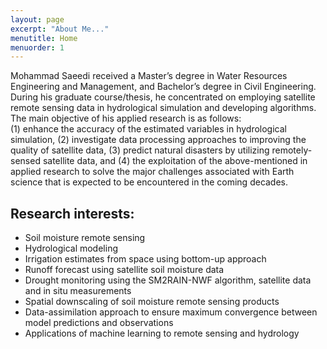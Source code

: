 ```yaml
---
layout: page
excerpt: "About Me..."
menutitle: Home
menuorder: 1
---
```


 Mohammad Saeedi received a Master’s degree in Water Resources Engineering and Management, and Bachelor’s degree in Civil Engineering. During his graduate course/thesis, he concentrated on employing satellite remote sensing data in hydrological simulation and developing algorithms.
The main objective of his applied research is as follows:<br/> 
(1) enhance the accuracy of the estimated variables in hydrological simulation, (2) investigate data processing approaches to improving the quality of satellite data, (3) predict natural disasters by utilizing remotely-sensed satellite data, and (4) the exploitation of the above-mentioned in applied research to solve the major challenges associated with Earth science that is expected to be encountered in the coming decades.
 

## Research interests:

-	Soil moisture remote sensing
-	Hydrological modeling
-	Irrigation estimates from space using bottom-up approach
-	Runoff forecast using satellite soil moisture data
-	Drought monitoring using the SM2RAIN-NWF algorithm, satellite data and in situ measurements
-	Spatial downscaling of soil moisture remote sensing products
-	Data-assimilation approach to ensure maximum convergence between model predictions and observations
-	Applications of machine learning to remote sensing and hydrology



